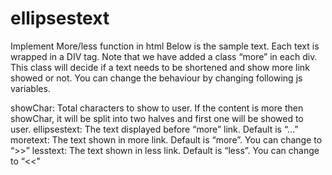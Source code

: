 # ellipsestext
Implement More/less function in html
Below is the sample text. Each text is wrapped in a DIV tag. Note that we have added a class “more” in each div. This class will decide if a text needs to be shortened and show more link showed or not.
You can change the behaviour by changing following js variables.

showChar: Total characters to show to user. If the content is more then showChar, it will be split into two halves and first one will be showed to user.
ellipsestext: The text displayed before “more” link. Default is “…”
moretext: The text shown in more link. Default is “more”. You can change to “>>”
lesstext: The text shown in less link. Default is “less”. You can change to “<<"
